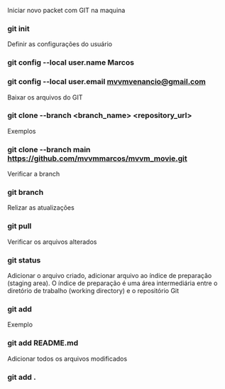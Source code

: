 Iniciar novo packet com GIT na maquina
### git init

Definir as configurações do usuário
### git config --local user.name Marcos
### git config --local user.email mvvmvenancio@gmail.com

Baixar os arquivos do GIT
### git clone --branch <branch_name> <repository_url>
Exemplos
### git clone --branch main https://github.com/mvvmmarcos/mvvm_movie.git

Verificar a branch
### git branch

Relizar as atualizações
### git pull

Verificar os arquivos alterados
### git status

Adicionar o arquivo criado, adicionar arquivo ao índice de preparação (staging area).
O índice de preparação é uma área intermediária entre o diretório de trabalho (working directory) e o repositório Git
### git add <file>
Exemplo
### git add README.md

Adicionar todos os arquivos modificados
### git add .
